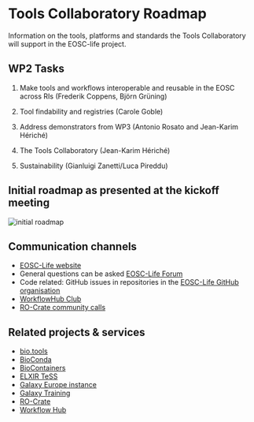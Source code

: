 # Tools Collaboratory Roadmap

Information on the tools, platforms and standards the Tools Collaboratory will support in the EOSC-life project.

## WP2 Tasks

1. Make tools and workflows interoperable and reusable in the EOSC across RIs (Frederik Coppens, Björn Grüning)

2. Tool findability and registries (Carole Goble)

3. Address demonstrators from WP3 (Antonio Rosato and Jean-Karim Hériché)

4. The Tools Collaboratory (Jean-Karim Hériché)

5. Sustainability (Gianluigi Zanetti/Luca Pireddu)

## Initial roadmap as presented at the kickoff meeting

![initial roadmap](images/EOSC-Life_T2.1.png)

## Communication channels

* [EOSC-Life website](https://www.eosc-life.eu)
* General questions can be asked [EOSC-Life Forum](https://forum.eosc-life.eu)
* Code related: GitHub issues in repositories in the [EOSC-Life GitHub organisation](https://github.com/eosc-life)
* [WorkflowHub Club](https://s.apache.org/workflowhub-minutes) 
* [RO-Crate community calls](https://s.apache.org/ro-crate-minutes)

## Related projects & services

* [bio.tools](https://bio.tools/)
* [BioConda](https://bioconda.github.io/)
* [BioContainers](https://biocontainers.pro/)
* [ELXIR TeSS](https://tess.elixir-europe.org/)
* [Galaxy Europe instance](https://usegalaxy.eu/)
* [Galaxy Training](https://training.galaxyproject.org/)
* [RO-Crate](https://w3id.org/ro/crate)
* [Workflow Hub](https://about.workflowhub.eu/)


